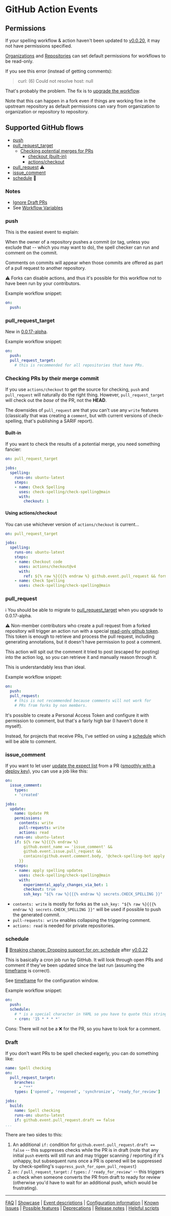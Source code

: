 # GitHub Action Events

## Permissions

If your spelling workflow & action haven't been updated to [v0.0.20](https://github.com/check-spelling/check-spelling/releases/tag/v0.0.20), it may not have permissions specified.

[Organizations](https://docs.github.com/en/organizations/managing-organization-settings/disabling-or-limiting-github-actions-for-your-organization#configuring-the-default-github_token-permissions) and [Repositories](https://docs.github.com/en/actions/security-guides/automatic-token-authentication#modifying-the-permissions-for-the-github_token) can set default permissions for workflows to be read-only.

If you see this error (instead of getting comments):

> curl: (6) Could not resolve host: null

That's probably the problem. The fix is to [upgrade the workflow](https://raw.githubusercontent.com/check-spelling/spell-check-this/main/.github/workflows/spelling.yml).

Note that this can happen in a fork even if things are working fine in the upstream repository as default permissions can vary from organization to organization or repository to repository.

## Supported GitHub flows

- [push](#push)
- [pull_request_target](#pull-request-target)
  - [Checking potential merges for PRs](#checking-prs-by-their-merge-commit)
    - [checkout (built-in)](#built-in)
    - [actions/checkout](#using-actionscheckout)
- [pull_request](#pull-request) ⚠️
- [issue_comment](#issue-comment)
- [schedule](#schedule) 🙅

### Notes

- [Ignore Draft PRs](#draft)
- See [Workflow Variables](Configuration.md#workflow-variables)

### push

This is the easiest event to explain:

When the owner of a repository pushes a commit
(or tag, unless you exclude that -- which you may want to do),
the spell checker can run and comment on the commit.

Comments on commits will appear when those commits are offered
as part of a pull request to another repository.

⚠️ Forks can disable actions,
and thus it's possible for this workflow
not to have been run by your contributors.

Example workflow snippet:

```yaml
on:
  push:
```

### pull_request_target

New in [0.0.17-alpha](https://github.com/check-spelling/check-spelling/releases/tag/0.0.17-alpha).

Example workflow snippet:

```yaml
on:
  push:
  pull_request_target:
    # this is recommended for all repositories that have PRs.
```

### Checking PRs by their merge commit

If you use `actions/checkout` to get the source for checking, `push` and `pull_request` will naturally do the right thing.
However, `pull_request_target` will check out the _base_ of the PR, not the **HEAD**.

The downsides of `pull_request` are that you can't use any `write` features (classically that was creating a `comment`, but with current versions of check-spelling, that's publishing a SARIF report).

#### Built-in

If you want to check the results of a potential merge, you need something fancier:

```yaml
on: pull_request_target

jobs:
  spelling:
    runs-on: ubuntu-latest
    steps:
    - name: Check Spelling
      uses: check-spelling/check-spelling@main
      with:
        checkout: 1
```

#### Using actions/checkout

You can use whichever version of `actions/checkout` is current...

```yaml
on: pull_request_target

jobs:
  spelling:
    runs-on: ubuntu-latest
    steps:
    - name: Checkout code
      uses: actions/checkout@v4
      with:
        ref: ${% raw %}{{{% endraw %} github.event.pull_request && format('refs/pull/{0}/merge', github.event.pull_request.number) || github.event.ref }}
    - name: Check Spelling
      uses: check-spelling/check-spelling@main
```

### pull_request

ℹ️ You should be able to migrate to [pull_request_target](#pull-request-target)
when you upgrade to 0.0.17-alpha.

⚠️ Non-member contributors who create a pull request
from a forked repository will trigger an action run with a
special [read-only github token](https://docs.github.com/en/actions/configuring-and-managing-workflows/authenticating-with-the-github_token#permissions-for-the-github_token).
This token is enough to retrieve and process the pull request,
including generating annotations,
but it doesn't have permission to post a comment.

This action will spit out the comment it tried to post
(escaped for posting) into the action log,
so you can retrieve it and manually reason through it.

This is understandably less than ideal.

Example workflow snippet:

```yaml
on:
  push:
  pull_request:
    # this is not recommended because comments will not work for
    # PRs from forks by non members.
```

It's possible to create a Personal Access Token and configure it
with permission to comment, but that's a fairly high bar
(I haven't done it myself).

Instead, for projects that receive PRs, I've settled on using a
[schedule](#schedule) which will be able to comment.

### issue_comment

If you want to let user [update the expect list](./Feature:-Update-expect-list.md) from a PR ([smoothly with a deploy key](./Feature:-Update-with-deploy-key.md)), you can use a job like this:

```yml
on:
  issue_comment:
    types:
    - 'created'

jobs:
  update:
    name: Update PR
    permissions:
      contents: write
      pull-requests: write
      actions: read
    runs-on: ubuntu-latest
    if: ${% raw %}{{{% endraw %}
        github.event_name == 'issue_comment' &&
        github.event.issue.pull_request &&
        contains(github.event.comment.body, '@check-spelling-bot apply')
      }}
    steps:
    - name: apply spelling updates
      uses: check-spelling/check-spelling@main
      with:
        experimental_apply_changes_via_bot: 1
        checkout: true
        ssh_key: "${% raw %}{{{% endraw %} secrets.CHECK_SPELLING }}"
```

- `contents: write` is mostly for forks as the `ssh_key: "${% raw %}{{{% endraw %} secrets.CHECK_SPELLING }}"` will be used if possible to push the generated commit.
- `pull-requests: write` enables collapsing the triggering comment.
- `actions: read` is needed for private repositories.

### schedule

🙅 [Breaking change: Dropping support for on: schedule](./Breaking-change:-Dropping-support-for-on:-schedule.md) after [v0.0.22](https://github.com/check-spelling/check-spelling/releases/tag/v0.0.22)

This is basically a cron job run by GitHub.
It will look through open PRs and comment if they've been updated
since the last run (assuming the [timeframe](./Configuration:-Advanced.md#timeframe) is correct).

See [timeframe](./Configuration:-Advanced.md#timeframe) for the configuration window.

Example workflow snippet:

```yaml
on:
  push:
  schedule:
    # * is a special character in YAML so you have to quote this string
    - cron: '15 * * * *'
```

Cons: There will not be a ❌ for the PR, so you have to look
for a comment.

### Draft

If you don't want PRs to be spell checked eagerly, you can do something like:

```yaml
name: Spell checking
on:
  pull_request_target:
    branches:
      - "**"
    types: ['opened', 'reopened', 'synchronize', 'ready_for_review']

jobs:
  build:
    name: Spell checking
    runs-on: ubuntu-latest
    if: github.event.pull_request.draft == false
...
```

There are two sides to this:

1. An additional `if:` condition for `github.event.pull_request.draft == false` -- this suppresses checks while the PR is in draft (note that any initial `push` events will still run and may trigger scanning / reporting if it's unhappy, but subsequent runs once a PR is opened will be suppressed by check-spelling's `suppress_push_for_open_pull_request`)
2. `on:` / `pull_request_target:` / `types:` / `'ready_for_review'` -- this triggers a check when someone converts the PR from draft to ready for review (otherwise you'd have to wait for an additional push, which would be frustrating).

---
[FAQ](FAQ.md) | [Showcase](Showcase.md) | [Event descriptions](Event-descriptions.md) | [Configuration information](Configuration-information.md) | [Known Issues](Known-Issues.md) | [Possible features](Possible-features.md) | [Deprecations](Deprecations.md) | [Release notes](Release-notes.md) | [Helpful scripts](Helpful-scripts.md)
